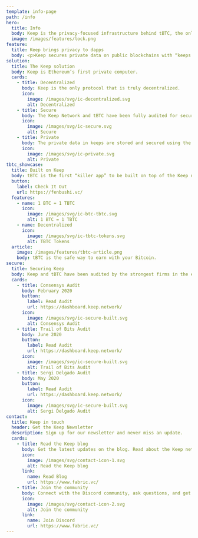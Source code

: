 ```yaml
---
template: info-page
path: /info
hero:
  title: Info
  body: Keep is the privacy-focused infrastructure behind tBTC, the only truly decentralized solution for Bitcoin on Ethereum.
  image: /images/features/lock.png
feature:
  title: Keep brings privacy to dapps
  body: <p>Keep secures private data on public blockchains with “keeps.” Keeps are off-chain containers that allow contracts to manage and use private data without exposing the data itself to the public blockchain.</p><p>In the tBTC solution, the private keys to the bitcoin are stored in keeps, where they cannot be exposed to the public Ethereum blockchain. Keeps are also distributed across validators, ensuring data remains not only private, but decentralized as well.</p>
solution:
  title: The Keep solution
  body: Keep is Ethereum’s first private computer.
  cards:
    - title: Decentralized
      body: Keep is the only protocol that is truly decentralized.
      icon:
        image: /images/svg/ic-decentralized.svg
        alt: Decentralized
    - title: Secure
      body: The Keep Network and tBTC have been fully audited for security and a safe user experience.
      icon:
        image: /images/svg/ic-secure.svg
        alt: Secure
    - title: Private
      body: The private data in keeps are stored and secured using the highest level of encryption.
      icon:
        image: /images/svg/ic-private.svg
        alt: Private
tbtc_showcase:
  title: Built on Keep
  body: tBTC is the first “killer app” to be built on top of the Keep network.
  button:
    label: Check It Out
    url: https://fenbushi.vc/
  features:
    - name: 1 BTC = 1 TBTC
      icon:
        image: /images/svg/ic-btc-tbtc.svg
        alt: 1 BTC = 1 TBTC
    - name: Decentralized
      icon:
        image: /images/svg/ic-tbtc-tokens.svg
        alt: TBTC Tokens
  article:
    image: /images/features/tbtc-article.png
    body: tBTC is the safe way to earn with your Bitcoin.
secure:
  title: Securing Keep
  body: Keep and tBTC have been audited by the strongest firms in the ecosystem.
  cards:
    - title: Consensys Audit
      body: February 2020
      button:
        label: Read Audit
        url: https://dashboard.keep.network/
      icon:
        image: /images/svg/ic-secure-built.svg
        alt: Consensys Audit
    - title: Trail of Bits Audit
      body: June 2020
      button:
        label: Read Audit
        url: https://dashboard.keep.network/
      icon:
        image: /images/svg/ic-secure-built.svg
        alt: Trail of Bits Audit
    - title: Sergi Delgado Audit
      body: May 2020
      button:
        label: Read Audit
        url: https://dashboard.keep.network/
      icon:
        image: /images/svg/ic-secure-built.svg
        alt: Sergi Delgado Audit
contact:
  title: Keep in touch
  header: Get the Keep Newsletter
  description: Sign up for our newsletter and never miss an update.
  cards:
    - title: Read the Keep blog
      body: Get the latest updates on the blog. Read about the Keep network, tBTC, partnerships, and more.
      icon:
        image: /images/svg/contact-icon-1.svg
        alt: Read the Keep blog
      link:
        name: Read Blog
        url: https://www.fabric.vc/
    - title: Join the community
      body: Connect with the Discord community, ask questions, and get in on the ground level for the future of DeFi.
      icon:
        image: /images/svg/contact-icon-2.svg
        alt: Join the community
      link:
        name: Join Discord
        url: https://www.fabric.vc/
---
```

